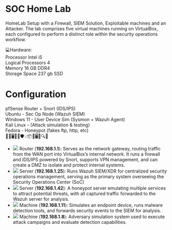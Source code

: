 # SOC Home Lab
HomeLab Setup with a Firewall, SIEM Solution, Exploitable machines and an Attacker.
The lab comprises five virtual machines running on VirtualBox, each configured to perform a distinct role within the security operations workflow. <br>

💻Hardware:<br>
Processor	Intel i5<br>
Logical Processors 	4<br>
Memory	16 GB DDR4<br>
Storage Space	237 gb SSD

# Configuration
pfSense Router + Snort (IDS/IPS)<br>
Ubuntu - Sec Op Node (Wazuh SIEM)<br>
Windows 11 - User Device Sim (Sysmon + Wazuh Agent)<br>
Kali Linux - (Attack simulation & testing)<br>
Fedora - Honeypot (fakes ftp, http, etc) <br>
🚨🔧🖥️🔌🌐🛡️💡📦🤖🖥️🧱🔍🎯


- <a href="https://www.pfsense.org/"><img src="https://img.shields.io/badge/pfSense-394B5A?logo=pfsense&logoColor=white" /></a> Router (**192.168.1.1**): Serves as the network gateway, routing traffic from the WAN port into VirtualBox’s internal network. It runs a firewall and IDS/IPS powered by Snort, supports VPN management, and can create a DMZ to isolate and protect internal systems.
- <a href="https://ubuntu.com/"><img src="https://img.shields.io/badge/Ubuntu-E95420?logo=ubuntu&logoColor=white" /></a> Server (**192.168.1.25**): Runs Wazuh SIEM/XDR for centralized security operations management, serving as the primary system overseeing the Security Operations Center (SoC)
- <a href="https://fedoraproject.org/"><img src="https://img.shields.io/badge/Fedora-294172?logo=fedora&logoColor=white" /></a> Server (**192.168.1.42**): A honeypot server emulating multiple services to attract potential threats, with all captured traffic forwarded to the Wazuh server for analysis.
- <a href="https://www.microsoft.com/en-us/software-download/windows11"><img src="https://img.shields.io/badge/Windows%2011-0078D6?logo=windows&logoColor=white" /></a> Machine (**192.168.1.11**): Simulates an endpoint device, runs malware detection tools, and forwards security events to the SIEM for analysis.
- <a href="https://www.kali.org/"><img src="https://img.shields.io/badge/Kali_Linux-557C94?logo=linux&logoColor=white&style=for-the-badge" /></a> Machine (**192.168.1.8**): Adversary simulation system used to execute attack campaigns and evaluate detection capabilities.


